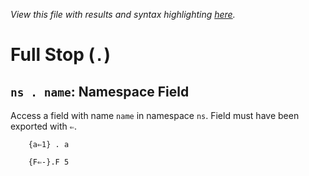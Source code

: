 *View this file with results and syntax highlighting [here](https://mlochbaum.github.io/BQN/help/field.html).*

# Full Stop (`.`)

## `ns . name`: Namespace Field

Access a field with name `name` in namespace `ns`. Field must have been exported with `⇐`.

        {a⇐1} . a

        {F⇐-}.F 5